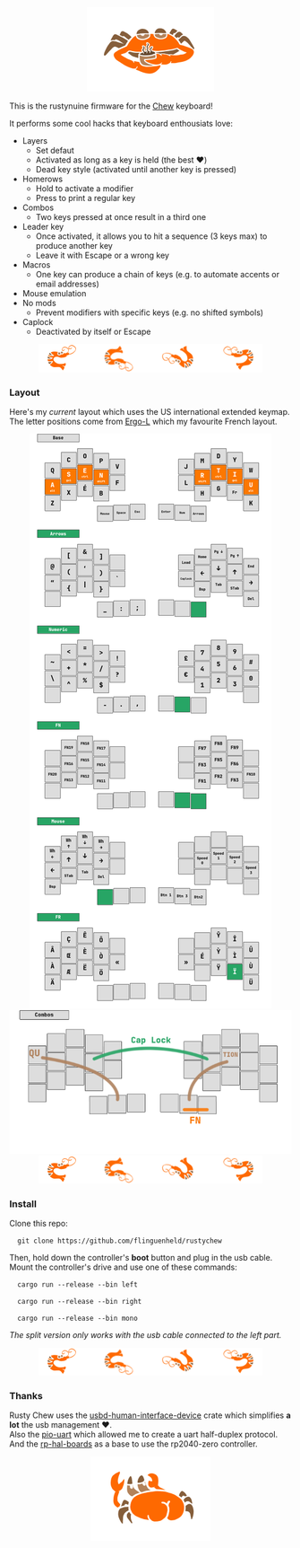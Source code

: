 <div align="center">
    <img src="./images/crab_coffee.png">
</div>

This is the rustynuine firmware for the [Chew](https://github.com/flinguenheld/chew) keyboard!

It performs some cool hacks that keyboard enthousiats love:

- Layers
    - Set defaut
    - Activated as long as a key is held (the best ❤️)
    - Dead key style (activated until another key is pressed)
- Homerows
    - Hold to activate a modifier
    - Press to print a regular key
- Combos
    - Two keys pressed at once result in a third one
- Leader key
    - Once activated, it allows you to hit a sequence (3 keys max) to produce another key
    - Leave it with Escape or a wrong key
- Macros
    - One key can produce a chain of keys (e.g. to automate accents or email addresses)
- Mouse emulation
- No mods
    - Prevent modifiers with specific keys (e.g. no shifted symbols)
- Caplock
    - Deactivated by itself or Escape

<div align="center">
    <img src="./images/prawns.png">
</div>

### Layout

Here's my *current* layout which uses the US international extended keymap.  
The letter positions come from [Ergo-L](https://ergol.org/) which my favourite French layout.

<div align="center">
    <img src="./images/layouts.png">
</div>

<div align="center">
    <img src="./images/combos.png">
</div>

<div align="center">
    <img src="./images/prawns.png">
</div>

### Install

Clone this repo:

```
  git clone https://github.com/flinguenheld/rustychew
```

Then, hold down the controller's **boot** button and plug in the usb cable.  
Mount the controller's drive and use one of these commands:

```
  cargo run --release --bin left
```
```
  cargo run --release --bin right
```
```
  cargo run --release --bin mono
```

*The split version only works with the usb cable connected to the left part.*
<div align="center">
    <img src="./images/prawns.png">
</div>

### Thanks

Rusty Chew uses the [usbd-human-interface-device](https://github.com/dlkj/usbd-human-interface-device) crate which simplifies
**a lot** the usb management ❤️.  
Also the [pio-uart](https://github.com/Sympatron/pio-uart) which allowed me to create a uart half-duplex protocol.  
And the [rp-hal-boards](https://github.com/rp-rs/rp-hal-boards) as a base to use the rp2040-zero controller.  

<div align="center">
    <img src="./images/crab_back.png">
</div>
